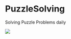 # PuzzleSolving
Solving Puzzle Problems daily


![](https://www.google.com/url?sa=i&url=https%3A%2F%2Fbobbingwide.com%2Fproblem-solving%2F2019%2F11%2F21%2Fproblem-solving-rubics-cube-forever%2F&psig=AOvVaw1qx5RepJ5f0LUJQYhpQnxU&ust=1686053507632000&source=images&cd=vfe&ved=0CBEQjRxqFwoTCPibk_SMrP8CFQAAAAAdAAAAABAE)
